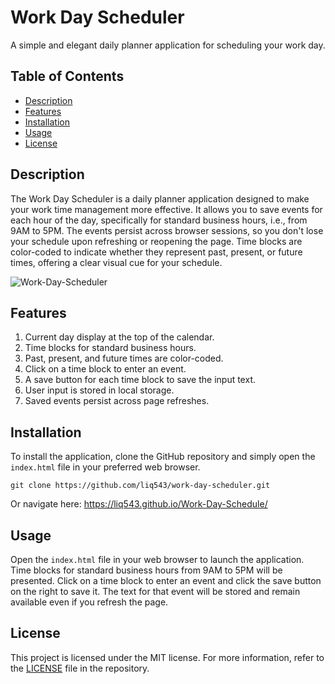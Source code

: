 # Work Day Scheduler

A simple and elegant daily planner application for scheduling your work day.

## Table of Contents

- [Description](#description)
- [Features](#features)
- [Installation](#installation)
- [Usage](#usage)
- [License](#license)

## Description

The Work Day Scheduler is a daily planner application designed to make your work time management more effective. It allows you to save events for each hour of the day, specifically for standard business hours, i.e., from 9AM to 5PM. The events persist across browser sessions, so you don't lose your schedule upon refreshing or reopening the page. Time blocks are color-coded to indicate whether they represent past, present, or future times, offering a clear visual cue for your schedule.

![Work-Day-Scheduler](https://i.imgur.com/QYZz5gR.png)

## Features

1. Current day display at the top of the calendar.
2. Time blocks for standard business hours.
3. Past, present, and future times are color-coded.
4. Click on a time block to enter an event.
5. A save button for each time block to save the input text.
6. User input is stored in local storage.
7. Saved events persist across page refreshes.

## Installation

To install the application, clone the GitHub repository and simply open the `index.html` file in your preferred web browser.

```git clone https://github.com/liq543/work-day-scheduler.git```

Or navigate here: https://liq543.github.io/Work-Day-Schedule/

## Usage

Open the `index.html` file in your web browser to launch the application. Time blocks for standard business hours from 9AM to 5PM will be presented. Click on a time block to enter an event and click the save button on the right to save it. The text for that event will be stored and remain available even if you refresh the page.

## License

This project is licensed under the MIT license. For more information, refer to the [LICENSE](LICENSE) file in the repository.
